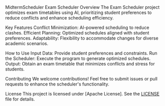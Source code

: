MidtermScheduler
Exam Scheduler
Overview
The Exam Scheduler project optimizes exam timetables using AI, prioritizing student preferences to reduce conflicts and enhance scheduling efficiency.

Key Features
Conflict Minimization: AI-powered scheduling to reduce clashes.
Efficient Planning: Optimized schedules aligned with student preferences.
Adaptability: Flexibility to accommodate changes for diverse academic scenarios.

How to Use
Input Data: Provide student preferences and constraints.
Run the Scheduler: Execute the program to generate optimized schedules.
Output: Obtain an exam timetable that minimizes conflicts and stress for students.

Contributing
We welcome contributions! Feel free to submit issues or pull requests to enhance the scheduler's functionality.

License
This project is licensed under [Apache License]. See the [LICENSE](https://github.com/Reeemah51/MidtermScheduler/blob/main/LICENSE) file for details.
